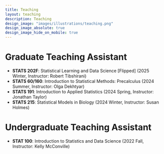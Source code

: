 ```yaml
---
title: Teaching
layout: teaching
description: Teaching
design_image: "images/illustrations/teaching.png"
design_image_absolute: true
design_image_hide_on_mobile: true
---
```




# Graduate Teaching Assistant

*  **STATS 202F**: Statistical Learning and Data Science [Flipped] (2025 Winter, Instructor: Robert Tibshirani)
*  **STATS 60/160**: Introduction to Statistical Methods: Precalculus (2024 Summer, Instructor: Olga Dekhtyar)
*  **STATS 191**: Introduction to Applied Statistics (2024 Spring, Instructor: Jonathan Taylor)
*  **STATS 215**: Statistical Models in Biology (2024 Winter, Instructor: Susan Holmes)



# Undergraduate Teaching Assistant

* **STAT 100**: Introduction to Statistics and Data Science (2022 Fall, Instructor: Kelly McConville)

